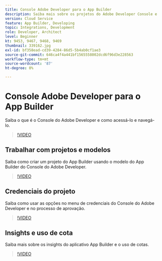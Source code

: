 ```yaml
---
title: Console Adobe Developer para o App Builder
description: Saiba mais sobre os projetos do Adobe Developer Console e do Construtor de aplicativos.
version: Cloud Service
feature: App Builder, Developing
topic: Integrations, Development
role: Developer, Architect
level: Beginner
kt: 9453, 9467, 9468, 9469
thumbnail: 339162.jpg
exl-id: bf358ead-cd39-4284-86d5-5b4ab0cf1ae3
source-git-commit: 646ca4f4a441bf1565558002dcd6f96d3e228563
workflow-type: tm+mt
source-wordcount: '87'
ht-degree: 0%

---
```


# Console Adobe Developer para o App Builder

Saiba o que é o Console do Adobe Developer e como acessá-lo e navegá-lo.

>[!VIDEO](https://video.tv.adobe.com/v/339162/?quality=12&learn=on)

## Trabalhar com projetos e modelos

Saiba como criar um projeto do App Builder usando o modelo do App Builder do Console do Adobe Developer.

>[!VIDEO](https://video.tv.adobe.com/v/339163/?quality=12&learn=on)

## Credenciais do projeto

Saiba como usar as opções no menu de credenciais do Console do Adobe Developer e no processo de aprovação.

>[!VIDEO](https://video.tv.adobe.com/v/339164/?quality=12&learn=on)

## Insights e uso de cota

Saiba mais sobre os insights do aplicativo App Builder e o uso de cotas.

>[!VIDEO](https://video.tv.adobe.com/v/339165/?quality=12&learn=on)
